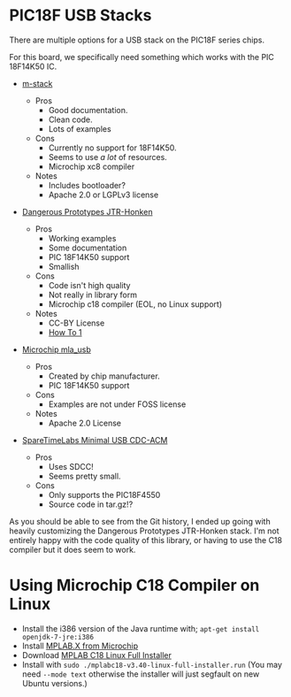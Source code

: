 # PIC18F USB Stacks

There are multiple options for a USB stack on the PIC18F series chips.

For this board, we specifically need something which works with the PIC
18F14K50 IC. 


 * [m-stack](http://www.signal11.us/oss/m-stack/)
   * Pros
     * Good documentation.
     * Clean code.
     * Lots of examples
   * Cons
     * Currently no support for 18F14K50.
     * Seems to use *a lot* of resources.
     * Microchip xc8 compiler
   * Notes
     * Includes bootloader?
     * Apache 2.0 or LGPLv3 license

 * [Dangerous Prototypes JTR-Honken](https://github.com/DangerousPrototypes/USB_stack)
   * Pros
     * Working examples
     * Some documentation
     * PIC 18F14K50 support
     * Smallish
   * Cons
     * Code isn't high quality
     * Not really in library form
     * Microchip c18 compiler (EOL, no Linux support)
   * Notes
     * CC-BY License
     * [How To 1](http://dangerousprototypes.com/2012/06/06/open-source-usb-echo-demo-wiki/)

 * [Microchip mla_usb](https://github.com/MicrochipTech/mla_usb)
   * Pros
     * Created by chip manufacturer.
     * PIC 18F14K50 support
   * Cons
     * Examples are not under FOSS license
   * Notes
     * Apache 2.0 License

 * [SpareTimeLabs Minimal USB CDC-ACM](http://www.sparetimelabs.com/usbcdcacm/usbcdcacm.php)
   * Pros
     * Uses SDCC!
     * Seems pretty small.
   * Cons
     * Only supports the PIC18F4550
     * Source code in tar.gz!?

As you should be able to see from the Git history, I ended up going with
heavily customizing the Dangerous Prototypes JTR-Honken stack. I'm not entirely
happy with the code quality of this library, or having to use the C18 compiler
but it does seem to work.

# Using Microchip C18 Compiler on Linux

 * Install the i386 version of the Java runtime with;
   `apt-get install openjdk-7-jre:i386`
 * Install [MPLAB.X from Microchip](http://www.microchip.com/pagehandler/en-us/family/mplabx/)
 * Download [MPLAB C18 Linux Full Installer](https://github.com/Manouchehri/Microchip-C18-Lite/releases/download/v3.47/mplabc18-v3.47-linux-lite-installer.run)
 * Install with `sudo ./mplabc18-v3.40-linux-full-installer.run` (You may need
   `--mode text` otherwise the installer will just segfault on new Ubuntu
   versions.)

